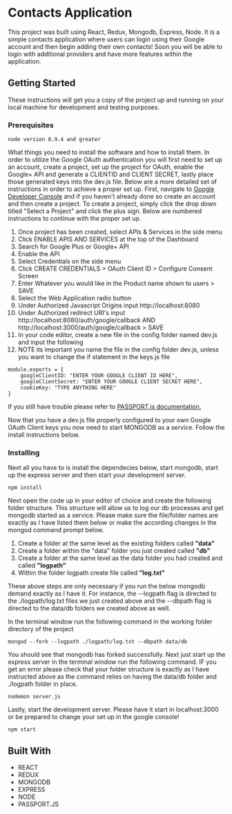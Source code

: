 # Contacts Application

This project was built using React, Redux, Mongodb, Express, Node. It is a simple contacts application where users can login using their Google account and then begin adding their own contacts! Soon you will be able to login with additional providers and have more features within the application.

## Getting Started

These instructions will get you a copy of the project up and running on your local machine for development and testing purposes. 

### Prerequisites

```
node version 8.9.4 and greater
```

What things you need to install the software and how to install them. In order to utilize the Google OAuth authentication you will first need to set up an account, create a project, set up the project for OAuth, enable the Google+ API and generate a CLIENTID and CLIENT SECRET, lastly place those generated keys into the dev.js file. Below are a more detailed set of instructions in order to achieve a proper set up. First, navigate to <a href= "https://console.developers.google.com" target="_blank">Google Developer Console</a> and if you haven't already done so create an account and then create a project. To create a project, simply click the drop down titled "Select a Project" and click the plus sign. Below are numbered instructions to continue with the proper set up.

1. Once project has been created, select APIs & Services in the side menu
2. Click ENABLE APIS AND SERVICES at the top of the Dashboard
3. Search for Google Plus or Google+ API
4. Enable the API
5. Select Credentials on the side menu
6. Click CREATE CREDENTIALS > OAuth Client ID > Configure Consent Screen
7. Enter Whatever you would like in the Product name shown to users > SAVE 
8. Select the Web Application radio button
9. Under Authorized Javascript Origins input http://localhost:8080
10. Under Authorized redirect URI's input http://localhost:8080/auth/google/callback AND  http://localhost:3000/auth/google/callback > SAVE
11. In your code editor, create a new file in the config folder named dev.js and input the following
12. NOTE its important you name the file in the config folder dev.js, unless you want to change the if statement in the keys.js file

```
module.exports = {
    googleClientID: "ENTER YOUR GOOGLE CLIENT ID HERE",
    googleClientSecret: "ENTER YOUR GOOGLE CLIENT SECRET HERE",
    cookieKey: "TYPE ANYTHING HERE"
} 
```
If you still have trouble please refer to <a href="http://www.passportjs.org/docs/google/" target="_blank">PASSPORT.js documentation.</a>

Now that you have a dev.js file properly configured to your own Google OAuth Client keys you now need to start MONGODB as a service. Follow the install instructions below.

### Installing

Next all you have to is install the dependecies below, start mongodb, start up the express server and then start your development server.

```
npm install
```

Next open the code up in your editor of choice and create the following folder structure. This structure will allow us to log our db processes and get mongodb started as a service. Please make sure the file/folder names are exactly as I have listed them below or make the according changes in the mongod command prompt below. 

1. Create a folder at the same level as the existing folders called <strong>"data"</strong>
2. Create a folder within the "data" folder you just created called <strong>"db"</strong>
3. Create a folder at the same level as the data folder you had created and called <strong>"logpath"</strong>
4. Within the folder logpath create file called <strong>"log.txt"</strong>

These above steps are only necessary if you run the below mongodb demand exactly as I have it. For instance, the --logpath flag is directed to the ./logpath/log.txt files we just created above and the --dbpath flag is directed to the data/db folders we created above as well.                

In the terminal window run the following command in the working folder directory of the project

```
mongod --fork --logpath ./logpath/log.txt --dbpath data/db
```

You should see that mongodb has forked successfully. Next just start up the express server in the terminal window run the following command. IF you get an error please check that your folder structure is exactly as I have instructed above as the command relies on having the data/db folder and ./logpath folder in place.

```
nodemon server.js 
```

Lastly, start the development server. Please have it start in localhost:3000 or be prepared to change your set up in the google console!

```
npm start
```

## Built With

* REACT
* REDUX
* MONGODB
* EXPRESS
* NODE
* PASSPORT.JS



